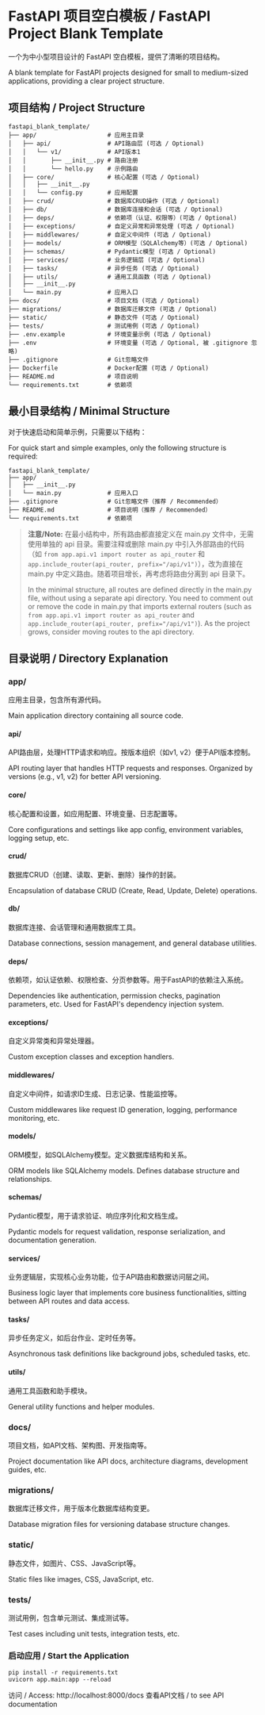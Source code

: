 # FastAPI 项目空白模板 / FastAPI Project Blank Template

一个为中小型项目设计的 FastAPI 空白模板，提供了清晰的项目结构。

A blank template for FastAPI projects designed for small to medium-sized applications, providing a clear project structure.

## 项目结构 / Project Structure

```
fastapi_blank_template/
├── app/                    # 应用主目录
│   ├── api/                # API路由层 (可选 / Optional)
│   │   └── v1/             # API版本1
│   │       ├── __init__.py # 路由注册
│   │       └── hello.py    # 示例路由
│   ├── core/               # 核心配置 (可选 / Optional)
│   │   ├── __init__.py
│   │   └── config.py       # 应用配置
│   ├── crud/               # 数据库CRUD操作 (可选 / Optional)
│   ├── db/                 # 数据库连接和会话 (可选 / Optional)
│   ├── deps/               # 依赖项（认证、权限等）(可选 / Optional)
│   ├── exceptions/         # 自定义异常和异常处理 (可选 / Optional)
│   ├── middlewares/        # 自定义中间件 (可选 / Optional)
│   ├── models/             # ORM模型（SQLAlchemy等）(可选 / Optional)
│   ├── schemas/            # Pydantic模型 (可选 / Optional)
│   ├── services/           # 业务逻辑层 (可选 / Optional)
│   ├── tasks/              # 异步任务 (可选 / Optional)
│   ├── utils/              # 通用工具函数 (可选 / Optional)
│   ├── __init__.py
│   └── main.py             # 应用入口
├── docs/                   # 项目文档 (可选 / Optional)
├── migrations/             # 数据库迁移文件 (可选 / Optional)
├── static/                 # 静态文件 (可选 / Optional)
├── tests/                  # 测试用例 (可选 / Optional)
├── .env.example            # 环境变量示例 (可选 / Optional)
├── .env                    # 环境变量 (可选 / Optional, 被 .gitignore 忽略)
├── .gitignore              # Git忽略文件
├── Dockerfile              # Docker配置 (可选 / Optional)
├── README.md               # 项目说明
└── requirements.txt        # 依赖项
```

## 最小目录结构 / Minimal Structure

对于快速启动和简单示例，只需要以下结构：

For quick start and simple examples, only the following structure is required:

```
fastapi_blank_template/
├── app/
│   ├── __init__.py
│   └── main.py             # 应用入口
├── .gitignore              # Git忽略文件（推荐 / Recommended）
├── README.md               # 项目说明（推荐 / Recommended）
└── requirements.txt        # 依赖项
```

> **注意/Note:** 在最小结构中，所有路由都直接定义在 main.py 文件中，无需使用单独的 api 目录。需要注释或删除 main.py 中引入外部路由的代码（如 `from app.api.v1 import router as api_router` 和 `app.include_router(api_router, prefix="/api/v1")`），改为直接在 main.py 中定义路由。随着项目增长，再考虑将路由分离到 api 目录下。
>
> In the minimal structure, all routes are defined directly in the main.py file, without using a separate api directory. You need to comment out or remove the code in main.py that imports external routers (such as `from app.api.v1 import router as api_router` and `app.include_router(api_router, prefix="/api/v1")`). As the project grows, consider moving routes to the api directory.

## 目录说明 / Directory Explanation

### app/

应用主目录，包含所有源代码。

Main application directory containing all source code.

#### api/

API路由层，处理HTTP请求和响应。按版本组织（如v1, v2）便于API版本控制。

API routing layer that handles HTTP requests and responses. Organized by versions (e.g., v1, v2) for better API versioning.

#### core/

核心配置和设置，如应用配置、环境变量、日志配置等。

Core configurations and settings like app config, environment variables, logging setup, etc.

#### crud/

数据库CRUD（创建、读取、更新、删除）操作的封装。

Encapsulation of database CRUD (Create, Read, Update, Delete) operations.

#### db/

数据库连接、会话管理和通用数据库工具。

Database connections, session management, and general database utilities.

#### deps/

依赖项，如认证依赖、权限检查、分页参数等。用于FastAPI的依赖注入系统。

Dependencies like authentication, permission checks, pagination parameters, etc. Used for FastAPI's dependency injection system.

#### exceptions/

自定义异常类和异常处理器。

Custom exception classes and exception handlers.

#### middlewares/

自定义中间件，如请求ID生成、日志记录、性能监控等。

Custom middlewares like request ID generation, logging, performance monitoring, etc.

#### models/

ORM模型，如SQLAlchemy模型。定义数据库结构和关系。

ORM models like SQLAlchemy models. Defines database structure and relationships.

#### schemas/

Pydantic模型，用于请求验证、响应序列化和文档生成。

Pydantic models for request validation, response serialization, and documentation generation.

#### services/

业务逻辑层，实现核心业务功能，位于API路由和数据访问层之间。

Business logic layer that implements core business functionalities, sitting between API routes and data access.

#### tasks/

异步任务定义，如后台作业、定时任务等。

Asynchronous task definitions like background jobs, scheduled tasks, etc.

#### utils/

通用工具函数和助手模块。

General utility functions and helper modules.

### docs/

项目文档，如API文档、架构图、开发指南等。

Project documentation like API docs, architecture diagrams, development guides, etc.

### migrations/

数据库迁移文件，用于版本化数据库结构变更。

Database migration files for versioning database structure changes.

### static/

静态文件，如图片、CSS、JavaScript等。

Static files like images, CSS, JavaScript, etc.

### tests/

测试用例，包含单元测试、集成测试等。

Test cases including unit tests, integration tests, etc.

### 启动应用 / Start the Application

```
pip install -r requirements.txt
uvicorn app.main:app --reload
```

访问 / Access: http://localhost:8000/docs 查看API文档 / to see API documentation
